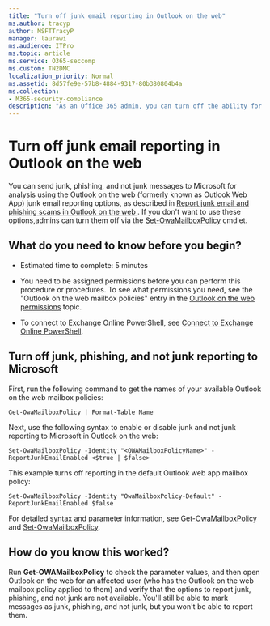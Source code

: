 ```yaml
---
title: "Turn off junk email reporting in Outlook on the web"
ms.author: tracyp
author: MSFTTracyP
manager: laurawi
ms.audience: ITPro
ms.topic: article
ms.service: O365-seccomp
ms.custom: TN2DMC
localization_priority: Normal
ms.assetid: 8d57fe9e-57b8-4884-9317-80b380804b4a
ms.collection:
- M365-security-compliance
description: "As an Office 365 admin, you can turn off the ability for people to report email as junk."
---
```


# Turn off junk email reporting in Outlook on the web

You can send junk, phishing, and not junk messages to Microsoft for analysis using the Outlook on the web (formerly known as Outlook Web App) junk email reporting options, as described in [Report junk email and phishing scams in Outlook on the web ](report-junk-email-and-phishing-scams-in-outlook-on-the-web-eop.md). If you don't want to use these options,admins can turn them off via the [Set-OwaMailboxPolicy](http://technet.microsoft.com/library/530166f7-ab42-4609-ba73-9b5a39b567be.aspx) cmdlet. 
  
## What do you need to know before you begin?
<a name="sectionSection0"> </a>

- Estimated time to complete: 5 minutes
    
- You need to be assigned permissions before you can perform this procedure or procedures. To see what permissions you need, see the "Outlook on the web mailbox policies" entry in the [Outlook on the web permissions](http://technet.microsoft.com/library/57eca42a-5a7f-4c65-89f0-7a84f2dbea19.aspx#OutlookWebApp) topic. 

- To connect to Exchange Online PowerShell, see [Connect to Exchange Online PowerShell](https://docs.microsoft.com/powershell/exchange/exchange-online/connect-to-exchange-online-powershell/connect-to-exchange-online-powershell).

## Turn off junk, phishing, and not junk reporting to Microsoft
<a name="sectionSection1"> </a>

First, run the following command to get the names of your available Outlook on the web mailbox policies:
  
```
Get-OwaMailboxPolicy | Format-Table Name
```

Next, use the following syntax to enable or disable junk and not junk reporting to Microsoft in Outlook on the web:
  
```
Set-OwaMailboxPolicy -Identity "<OWAMailboxPolicyName>" -ReportJunkEmailEnabled <$true | $false>
```

This example turns off reporting in the default Outlook web app mailbox policy:
  
```
Set-OwaMailboxPolicy -Identity "OwaMailboxPolicy-Default" -ReportJunkEmailEnabled $false
```

For detailed syntax and parameter information, see [Get-OwaMailboxPolicy](http://technet.microsoft.com/library/bdd580d3-8812-4b4a-93e8-c6401b0d2f0f.aspx) and [Set-OwaMailboxPolicy](http://technet.microsoft.com/library/530166f7-ab42-4609-ba73-9b5a39b567be.aspx).

## How do you know this worked?
<a name="sectionSection2"> </a>

Run **Get-OWAMailboxPolicy** to check the parameter values, and then open Outlook on the web for an affected user (who has the Outlook on the web mailbox policy applied to them) and verify that the options to report junk, phishing, and not junk are not available. You'll still be able to mark messages as junk, phishing, and not junk, but you won't be able to report them. 
